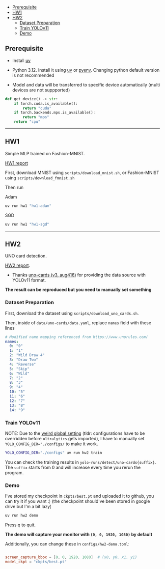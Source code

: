 - [Prerequisite](#prerequisite)
- [HW1](#hw1)
- [HW2](#hw2)
    - [Dataset Preparation](#dataset-preparation)
    - [Train YOLOv11](#train-yolov11)
    - [Demo](#demo)

## Prerequisite
- Install [uv](https://docs.astral.sh/uv/getting-started/installation/)

- Python 3.12. Install it using [uv](https://docs.astral.sh/uv/guides/install-python/) 
or [pyenv](https://github.com/pyenv/pyenv?tab=readme-ov-file#installation). Changing python default version is not recommended

- Model and data will be transferred to specific device automatically (multi devices are not suppported)

```python
def get_device() -> str:
    if torch.cuda.is_available():
        return "cuda"
    if torch.backends.mps.is_available():
        return "mps"
    return "cpu"
```

---

## HW1

Simple MLP trained on Fashion-MNIST.

[HW1 report](src/pacsmv_501011/hw1/report.md)

First, download MNIST using `scripts/download_mnist.sh`, or Fashion-MNIST using `scripts/download_fmnist.sh`

Then run

Adam
```bash
uv run hw1 "hw1-adam" 
```

SGD
```bash
uv run hw1 "hw1-sgd" 
```

---

## HW2

UNO card detection.

[HW2 report](/src/pacsmv_501011/hw2/report.md).

- Thanks [uno-cards (v3, aug416)](https://universe.roboflow.com/joseph-nelson/uno-cards) for providing the data source with YOLOv11 format.

**The result can be reproduced but you need to manually set something**


### Dataset Preparation
First, download the dataset using `scripts/download_uno_cards.sh`. 

Then, inside of `data/uno-cards/data.yaml`, replace `names` field with these lines

```yaml
# Modified name mapping referenced from https://www.unorules.com/
names:
  0: "0"
  1: "1"
  2: "Wild Draw 4"
  3: "Draw Two"
  4: "Reverse"
  5: "Skip"
  6: "Wild"
  7: "2"
  8: "3"
  9: "4"
  10: "5"
  11: "6"
  12: "7"
  13: "8"
  14: "9"
```

### Train YOLOv11

NOTE: Due to the [weird global setting](https://github.com/ultralytics/ultralytics/issues/1809) 
(tldr: configurations have to be overridden before `ultralytics` gets imported), I have to manually set `YOLO_CONFIG_DIR="./configs/` to make it work.

```bash
YOLO_CONFIG_DIR="./configs" uv run hw2 train
```

You can check the training results in `yolo-runs/detect/uno-cards{suffix}`. 
The `suffix` starts from 0 and will increase every time you rerun the program.

### Demo

I've stored my checkpoint in `ckpts/best.pt` and uploaded it to github, you can try it if you want :)
(the checkpoint should've been stored in google drive but I'm a bit lazy)

```bash
uv run hw2 demo
```

Press q to quit.

**The demo will capture your monitor with `(0, 0, 1920, 1080)` by default**

Additionally, you can change these in `configs/hw2-demo.toml`:

```toml

screen_capture_bbox = [0, 0, 1920, 1080]  # (x0, y0, x1, y1)
model_ckpt = "ckpts/best.pt"

```

